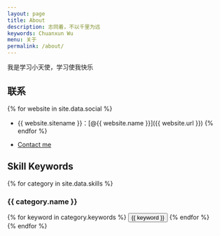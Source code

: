 ```yaml
---
layout: page
title: About
description: 志同着，不以千里为远
keywords: Chuanxun Wu
menu: 关于
permalink: /about/
---
```


我是学习小天使，学习使我快乐

## 联系

{% for website in site.data.social %}
* {{ website.sitename }}：[@{{ website.name }}]({{ website.url }})
{% endfor %}

* [Contact me](wuchuanxun@outlook.com)

## Skill Keywords

{% for category in site.data.skills %}
### {{ category.name }}
<div class="btn-inline">
{% for keyword in category.keywords %}
<button class="btn btn-outline" type="button">{{ keyword }}</button>
{% endfor %}
</div>
{% endfor %}
